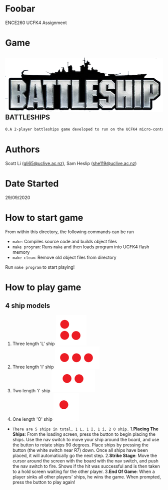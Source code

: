 # Foobar
ENCE260 UCFK4 Assignment

# Game
## ![Battleships Logo](resources/logo.png) BATTLESHIPS
```Bash
0.A 2-player battleships game developed to run on the UCFK4 micro-controller.
```

# Authors
Scott Li (gli65@uclive.ac.nz), Sam Heslip (she119@uclive.ac.nz)

# Date Started
29/09/2020

# How to start game
From within this directory, the following commands can be run

- `make`: Compiles source code and builds object files
- `make program`: Runs `make` and then loads program into UCFK4 flash memory
- `make clean`: Remove old object files from directory

Run `make program` to start playing!

# How to play game

## 4 ship models
1. Three length 'L' ship ![Battleships Logo](resources/L_ship.PNG)
2. Three length 'I' ship ![Battleships Logo](resources/I_ship.PNG)
3. Two length 'i' ship ![Battleships Logo](resources/i_ships.PNG)
4. One length 'O' ship ![Battleships Logo](resources/O_ship.PNG)
- `There are 5 ships in total, 1 L, 1 I, 1 i, 2 O ship.`
1.**Placing The Ships**: From the loading screen, press the button to begin placing the ships. Use the nav switch to move your ship around the board, and use the button to rotate ships 90 degrees. Place ships by pressing the button (the white switch near R7) down. Once all ships have been placed,  it will automatically go the next step.
2.**Strike Stage**: Move the cursor around the screen with the board with the nav switch, and push the nav switch to fire. Shows if the hit was successful and is then taken to a hold screen waiting for the other player.
3.**End Of Game**: When a player sinks all other players' ships, he wins the game. When prompted, press the button to play again!

